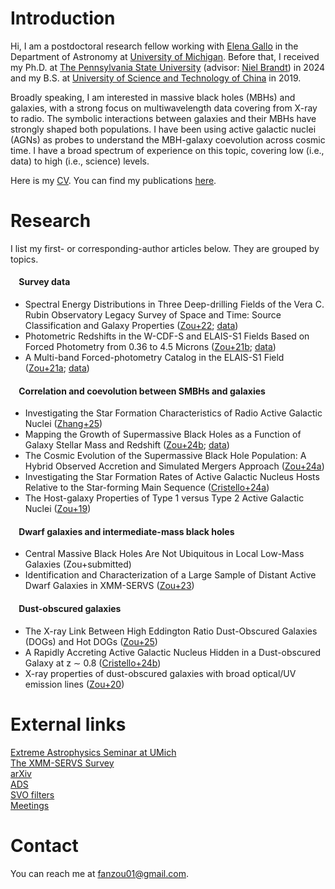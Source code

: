# Introduction

Hi, I am a postdoctoral research fellow working with [Elena Gallo](https://public.websites.umich.edu/~egallo/index.html) in the Department of Astronomy at [University of Michigan](https://lsa.umich.edu/astro). Before that, I received my Ph.D. at [The Pennsylvania State University](https://science.psu.edu/astro) (advisor: [Niel Brandt](https://personal.science.psu.edu/wnb3/)) in 2024 and my B.S. at [University of Science and Technology of China](http://en.physics.ustc.edu.cn/main.htm) in 2019.

Broadly speaking, I am interested in massive black holes (MBHs) and galaxies, with a strong focus on multiwavelength data covering from X-ray to radio. The symbolic interactions between galaxies and their MBHs have strongly shaped both populations. I have been using active galactic nuclei (AGNs) as probes to understand the MBH-galaxy coevolution across cosmic time. I have a broad spectrum of experience on this topic, covering low (i.e., data) to high (i.e., science) levels.

Here is my [CV](files/CV_FanZou.pdf). You can find my publications [here](https://ui.adsabs.harvard.edu/public-libraries/yzJT8uBtSWiFxHXu9T26mw).

# Research
I list my first- or corresponding-author articles below. They are grouped by topics.
<h4>&nbsp;&nbsp;&nbsp; Survey data</h4>
<ul>
  <li>Spectral Energy Distributions in Three Deep-drilling Fields of the Vera C. Rubin Observatory Legacy Survey of Space and Time: Source Classification and Galaxy Properties (<a href="https://ui.adsabs.harvard.edu/abs/2022ApJS..262...15Z/abstract">Zou+22</a>; <a href="https://zenodo.org/communities/ddfdata/">data</a>)</li>
  <li>Photometric Redshifts in the W-CDF-S and ELAIS-S1 Fields Based on Forced Photometry from 0.36 to 4.5 Microns (<a href="https://ui.adsabs.harvard.edu/abs/2021RNAAS...5...56Z/abstract">Zou+21b</a>; <a href="https://zenodo.org/record/4603178">data</a>)</li>
  <li>A Multi-band Forced-photometry Catalog in the ELAIS-S1 Field (<a href="https://ui.adsabs.harvard.edu/abs/2021RNAAS...5...31Z/abstract">Zou+21a</a>; <a href="https://zenodo.org/record/4568485">data</a>)</li>
</ul>
<h4>&nbsp;&nbsp;&nbsp; Correlation and coevolution between SMBHs and galaxies</h4>
<ul>
  <li>Investigating the Star Formation Characteristics of Radio Active Galactic Nuclei (<a href="https://ui.adsabs.harvard.edu/abs/2025ApJ...978....9Z/abstract">Zhang+25</a>)</li>
  <li>Mapping the Growth of Supermassive Black Holes as a Function of Galaxy Stellar Mass and Redshift (<a href="https://ui.adsabs.harvard.edu/abs/2024ApJ...964..183Z/abstract">Zou+24b</a>; <a href="https://zenodo.org/records/10729248">data</a>)</li>
  <li>The Cosmic Evolution of the Supermassive Black Hole Population: A Hybrid Observed Accretion and Simulated Mergers Approach (<a href="https://ui.adsabs.harvard.edu/abs/2024ApJ...976....6Z/abstract">Zou+24a</a>)</li>
  <li>Investigating the Star Formation Rates of Active Galactic Nucleus Hosts Relative to the Star-forming Main Sequence (<a href="https://ui.adsabs.harvard.edu/abs/2024ApJ...962..156C/abstract">Cristello+24a</a>)</li>
  <li>The Host-galaxy Properties of Type 1 versus Type 2 Active Galactic Nuclei (<a href="https://ui.adsabs.harvard.edu/abs/2019ApJ...878...11Z/abstract">Zou+19</a>)</li>
</ul>
<h4>&nbsp;&nbsp;&nbsp; Dwarf galaxies and intermediate-mass black holes</h4>
<ul>
  <li>Central Massive Black Holes Are Not Ubiquitous in Local Low-Mass Galaxies (Zou+submitted)</li>
  <li>Identification and Characterization of a Large Sample of Distant Active Dwarf Galaxies in XMM-SERVS (<a href="https://ui.adsabs.harvard.edu/abs/2023ApJ...950..136Z/abstract">Zou+23</a>)</li>
</ul>
<h4>&nbsp;&nbsp;&nbsp; Dust-obscured galaxies</h4>
<ul>
  <li>The X-ray Link Between High Eddington Ratio Dust-Obscured Galaxies (DOGs) and Hot DOGs (<a href="https://ui.adsabs.harvard.edu/abs/2025arXiv250722206Z/abstract">Zou+25</a>)</li>
  <li>A Rapidly Accreting Active Galactic Nucleus Hidden in a Dust-obscured Galaxy at z ∼ 0.8 (<a href="https://ui.adsabs.harvard.edu/abs/2024ApJ...977..113C/abstract">Cristello+24b</a>)</li>
  <li>X-ray properties of dust-obscured galaxies with broad optical/UV emission lines (<a href="https://ui.adsabs.harvard.edu/abs/2020MNRAS.499.1823Z/abstract">Zou+20</a>)</li>
</ul>

# External links
[Extreme Astrophysics Seminar at UMich](https://sites.google.com/umich.edu/extreme-astroph/)<br/>
[The XMM-SERVS Survey](https://personal.science.psu.edu/wnb3/xmmservs/xmmservs.html)<br/>
[arXiv](https://arxiv.org/list/astro-ph.GA/recent)<br/>
[ADS](https://ui.adsabs.harvard.edu)<br/>
[SVO filters](http://svo2.cab.inta-csic.es/theory/fps3/index.php?mode=browse)<br/>
[Meetings](https://www1.cadc-ccda.hia-iha.nrc-cnrc.gc.ca/en/meetings/)<br/>

# Contact
You can reach me at fanzou01@gmail.com.
